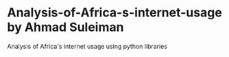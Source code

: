# Analysis-of-Africa-s-internet-usage by Ahmad Suleiman 
Analysis of Africa's internet usage using python libraries
